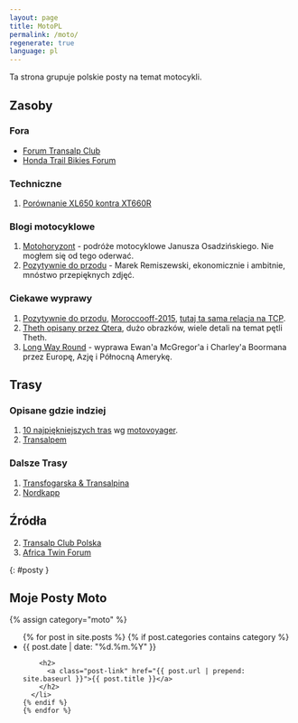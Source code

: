 ```yaml
---
layout: page
title: MotoPL
permalink: /moto/
regenerate: true
language: pl
---
```

Ta strona grupuje polskie posty na temat motocykli.

## Zasoby

### Fora

* [Forum Transalp Club](http://forum.transalpclub.pl)
* [Honda Trail Bikies Forum](https://www.xrv.org.uk/forums/forum.php)

### Techniczne
1. [Porównanie XL650 kontra XT660R](http://forum.transalpclub.pl/viewtopic.php?f=191&t=14314)

### Blogi motocyklowe
1. [Motohoryzont][mh] - podróże motocyklowe Janusza Osadzińskiego.
   Nie mogłem się od tego oderwać.
2. [Pozytywnie do przodu][pdp] - Marek Remiszewski, ekonomicznie i ambitnie,
   mnóstwo przepięknych zdjęć.

[pdp]: http://pozytywniedoprzodu.blogspot.com
[mh]: https://cargocollective.com/MOTOHORYZONT


### Ciekawe wyprawy
1. [Pozytywnie do przodu][pdp],
  [Moroccooff-2015](http://pozytywniedoprzodu.blogspot.com/p/moroccooff-2015.html),
  [tutaj ta sama relacja na TCP](http://forum.transalpclub.pl/viewtopic.php?f=42&t=18063).
2. [Theth opisany przez Qtera](http://forum.transalpclub.pl/viewtopic.php?f=42&t=19295),
   dużo obrazków, wiele detali na temat pętli Theth.
3. [Long Way Round](https://www.youtube.com/watch?v=WYC6Ux5FaAo&list=PLiWx0MbkXTL_eneIUnYibJtgxUM-Jh-Dt) -
    wyprawa Ewan'a McGregor'a i Charley'a Boormana przez Europę, Azję i 
    Północną Amerykę.

## Trasy

### Opisane gdzie indziej
1. [10 najpiękniejszych tras](http://motovoyager.net/2015/01/polskie-drogi-10-najpiekniejszych-tras-motocyklowych-polsce/) wg [motovoyager](motovoyager.net).
2. [Transalpem](http://transalpem.blogspot.com/)

### Dalsze Trasy

1. [Transfogarska & Transalpina][rumunia1]
2. [Nordkapp](http://motohoryzont.com/na-NORDKAPP-motocyklem)

## Źródła

2. [Transalp Club Polska](http://forum.transalpclub.pl/)
3. [Africa Twin Forum](http://africatwin.com.pl/)

[msm]:       http://szkola-motocyklowa.pl/
[rumunia1]:  http://msm.malopolska.pl/?page=news&id=91
[transalp]:  http://pl.wikipedia.org/wiki/Honda_Transalp#Honda_XL650V_Transalp "XL650V Transalp"


{: #posty }
## Moje Posty Moto

{% assign category="moto" %}
  <ul class="post-list">
    {% for post in site.posts %}
    {% if post.categories contains category %}
      <li>
        <span class="post-meta">{{ post.date | date: "%d.%m.%Y" }}</span>

        <h2>
          <a class="post-link" href="{{ post.url | prepend: site.baseurl }}">{{ post.title }}</a>
        </h2>
      </li>
    {% endif %}
    {% endfor %}
 
  </ul>

